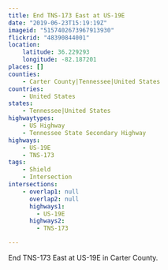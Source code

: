```yaml
---
title: End TNS-173 East at US-19E
date: "2019-06-23T15:19:19Z"
imageid: "5157402673967913930"
flickrid: "48390844001"
location:
    latitude: 36.229293
    longitude: -82.187201
places: []
counties:
    - Carter County|Tennessee|United States
countries:
    - United States
states:
    - Tennessee|United States
highwaytypes:
    - US Highway
    - Tennessee State Secondary Highway
highways:
    - US-19E
    - TNS-173
tags:
    - Shield
    - Intersection
intersections:
    - overlap1: null
      overlap2: null
      highways1:
        - US-19E
      highways2:
        - TNS-173

---
```

End TNS-173 East at US-19E in Carter County.
